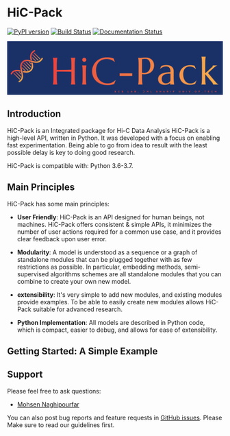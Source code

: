 # HiC-Pack
[![PyPI version](https://badge.fury.io/py/hic-pack.svg)](https://badge.fury.io/py/hic-pack) [![Build Status](https://travis-ci.org/Naghipourfar/HiC-Pack.svg?branch=master)](https://travis-ci.org/Naghipourfar/HiC-Pack) [![Documentation Status](https://readthedocs.org/projects/hic-pack/badge/?version=latest)](https://hic-pack.readthedocs.io/en/latest/?badge=latest)

![](./logo/logo-main.png)
## Introduction
HiC-Pack is an Integrated package for Hi-C Data Analysis
HiC-Pack is a high-level API, written in Python.
It was developed with a focus on enabling fast experimentation. Being able to go from idea to result with the least possible delay is key to doing good research.

HiC-Pack is compatible with: Python 3.6-3.7.

## Main Principles
HiC-Pack has some main principles:
  
- __User Friendly__: HiC-Pack is an API designed for human beings, not machines. HiC-Pack offers consistent & simple APIs, it minimizes the number of user actions required for a common use case, and it provides clear feedback upon user error.

- __Modularity__: A model is understood as a sequence or a graph of standalone modules that can be plugged together with as few restrictions as possible. In particular, embedding methods, semi-supervised algorithms schemes are all standalone modules that you can combine to create your own new model.

- __extensibility__: It's very simple to add new modules, and existing modules provide examples. To be able to easily create new modules allows HiC-Pack suitable for advanced research.

- __Python Implementation__: All models are described in Python code, which is compact, easier to debug, and allows for ease of extensibility.

## Getting Started: A Simple Example

## Support
Please feel free to ask questions:

- [Mohsen Naghipourfar](mailto:mn7697np@gmail.com)

You can also post bug reports and feature requests in [GitHub issues](https://github.com/Naghipourfar/HiC-Pack/issues). Please Make sure to read our guidelines first.

